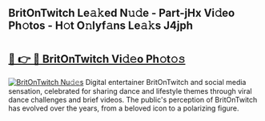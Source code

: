 ## BritOnTwitch Le𝚊𝚔ed N𝚞𝚍e - Part-jHx Vi𝚍eo Ph𝚘tos - H𝚘t O𝚗lyf𝚊ns Le𝚊𝚔s J4jph

# <h2><a href="http://hf4n8a.feru.top/?c=BritOnTwitch">🔗 👉 🔴 BritOnTwitch Vi𝚍𝚎o Ph𝚘t𝚘𝚜</a></h2>

[![BritOnTwitch Nu𝚍𝚎s](https://i.imgur.com/0TWrTi3.gif)](http://hf4n8a.feru.top/?c=BritOnTwitch)
Digital entertainer BritOnTwitch and social media sensation, celebrated for sharing dance and lifestyle themes through viral dance challenges and brief videos. The public's perception of BritOnTwitch has evolved over the years, from a beloved icon to a polarizing figure. 
